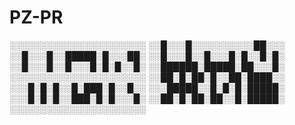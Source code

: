 # PZ-PR
░░░░░░░░░░░░░░░░░░░░░░
░░█░░░█░░░░░░░░░░██░░░
░░█░░░█░░█████░█░░░██░
░░█░░░█░░█░░░█░█░░█░█░
░░█░░░█░░█░░░█░█░█░░█░
░░██████░█████░██░░░█░
░░░░░░░░░░░░░░░░░░░░░░
░░██░█░██░█░░██░████░░
░░░█░█░█░░█░███░█░░█░░
░░░█████░░█░█░█░█████░
░░░█░█░█░░███░█░█░░░█░
░░██░█░██░██░░█░█████░
░░░░░░░░░░░░░░░░░░░░░░
